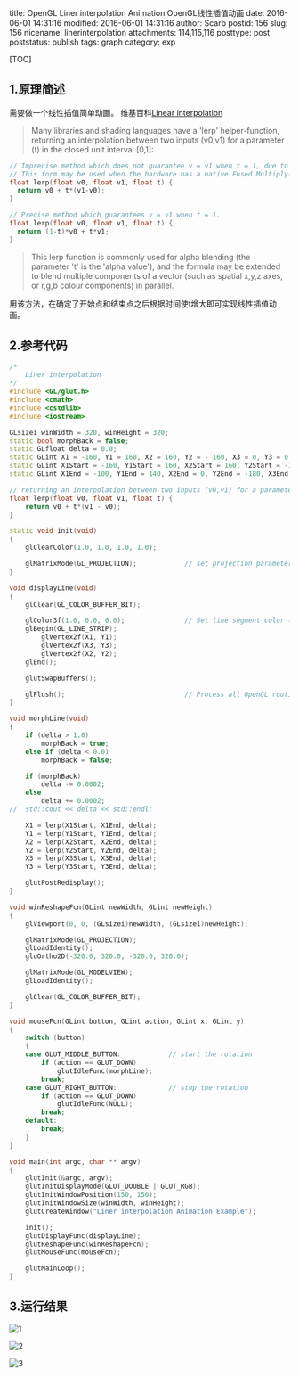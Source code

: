 title: OpenGL Liner interpolation Animation OpenGL线性插值动画
date: 2016-06-01 14:31:16
modified: 2016-06-01 14:31:16
author: Scarb
postid: 156
slug: 156
nicename: linerinterpolation
attachments: 114,115,116
posttype: post
poststatus: publish
tags: graph
category: exp

[TOC]

## 1.原理简述
需要做一个线性插值简单动画。
维基百科[Linear interpolation](https://en.wikipedia.org/wiki/Linear_interpolation)
>Many libraries and shading languages have a 'lerp' helper-function, returning an interpolation between two inputs (v0,v1) for a parameter (t) in the closed unit interval [0,1]:

```C++
// Imprecise method which does not guarantee v = v1 when t = 1, due to floating-point arithmetic error.
// This form may be used when the hardware has a native Fused Multiply-Add instruction.
float lerp(float v0, float v1, float t) {
  return v0 + t*(v1-v0);
}

// Precise method which guarantees v = v1 when t = 1.
float lerp(float v0, float v1, float t) {
  return (1-t)*v0 + t*v1;
}
```
>This lerp function is commonly used for alpha blending (the parameter 't' is the 'alpha value'), and the formula may be extended to blend multiple components of a vector (such as spatial x,y,z axes, or r,g,b colour components) in parallel.

用该方法，在确定了开始点和结束点之后根据时间使t增大即可实现线性插值动画。


## 2.参考代码
```C++
/*
	Liner interpolation
*/
#include <GL/glut.h>
#include <cmath>
#include <cstdlib>
#include <iostream>

GLsizei winWidth = 320, winHeight = 320;
static bool morphBack = false;
static GLfloat delta = 0.0;
static GLint X1 = -160, Y1 = 160, X2 = 160, Y2 = - 160, X3 = 0, Y3 = 0;
static GLint X1Start = -160, Y1Start = 160, X2Start = 160, Y2Start = -160, X3Start = 0, Y3Start = 0;
static GLint X1End = -100, Y1End = 140, X2End = 0, Y2End = -180, X3End = 150, Y3End = 20;

// returning an interpolation between two inputs (v0,v1) for a parameter (t) in the closed unit interval [0,1]
float lerp(float v0, float v1, float t) {
	return v0 + t*(v1 - v0);
}

static void init(void)
{
	glClearColor(1.0, 1.0, 1.0, 1.0);

	glMatrixMode(GL_PROJECTION);            // set projection parameters
}

void displayLine(void)
{
	glClear(GL_COLOR_BUFFER_BIT);

	glColor3f(1.0, 0.0, 0.0);               // Set line segment color to red
	glBegin(GL_LINE_STRIP);
		glVertex2f(X1, Y1);
		glVertex2f(X3, Y3);
		glVertex2f(X2, Y2);
	glEnd();

	glutSwapBuffers();

	glFlush();                              // Process all OpenGL routines as quickly as possible
}

void morphLine(void)
{
	if (delta > 1.0)
		morphBack = true;
	else if (delta < 0.0)
		morphBack = false;

	if (morphBack)
		delta -= 0.0002;
	else
		delta += 0.0002;
//	std::cout << delta << std::endl;

	X1 = lerp(X1Start, X1End, delta);
	Y1 = lerp(Y1Start, Y1End, delta);
	X2 = lerp(X2Start, X2End, delta);
	Y2 = lerp(Y2Start, Y2End, delta);
	X3 = lerp(X3Start, X3End, delta);
	Y3 = lerp(Y3Start, Y3End, delta);

	glutPostRedisplay();
}

void winReshapeFcn(GLint newWidth, GLint newHeight)
{
	glViewport(0, 0, (GLsizei)newWidth, (GLsizei)newHeight);

	glMatrixMode(GL_PROJECTION);
	glLoadIdentity();
	gluOrtho2D(-320.0, 320.0, -320.0, 320.0);

	glMatrixMode(GL_MODELVIEW);
	glLoadIdentity();

	glClear(GL_COLOR_BUFFER_BIT);
}

void mouseFcn(GLint button, GLint action, GLint x, GLint y)
{
	switch (button)
	{
	case GLUT_MIDDLE_BUTTON:			// start the rotation
		if (action == GLUT_DOWN)
			glutIdleFunc(morphLine);
		break;
	case GLUT_RIGHT_BUTTON:				// stop the rotation
		if (action == GLUT_DOWN)
			glutIdleFunc(NULL);
		break;
	default:
		break;
	}
}

void main(int argc, char ** argv)
{
	glutInit(&argc, argv);
	glutInitDisplayMode(GLUT_DOUBLE | GLUT_RGB);
	glutInitWindowPosition(150, 150);
	glutInitWindowSize(winWidth, winHeight);
	glutCreateWindow("Liner interpolation Animation Example");

	init();
	glutDisplayFunc(displayLine);
	glutReshapeFunc(winReshapeFcn);
	glutMouseFunc(mouseFcn);

	glutMainLoop();
}
```
## 3.运行结果
![1][img1]

![2][img2]

![3][img3]

[img1]:http://115.28.48.229/wordpress/wp-content/uploads/2016/08/LI1.png
[img2]:http://115.28.48.229/wordpress/wp-content/uploads/2016/08/LI2.png
[img3]:http://115.28.48.229/wordpress/wp-content/uploads/2016/08/LI3.png